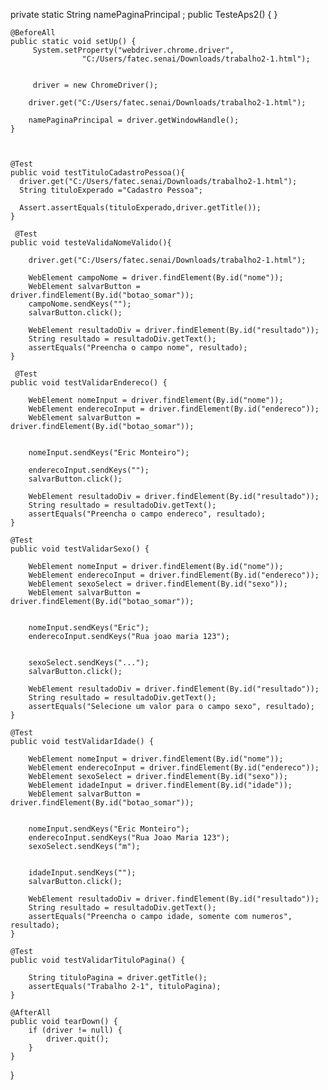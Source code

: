  private static String namePaginaPrincipal ;
    public TesteAps2() {
    }
    
    
    @BeforeAll
    public static void setUp() {
         System.setProperty("webdriver.chrome.driver", 
	                "C:/Users/fatec.senai/Downloads/trabalho2-1.html");
	        
        
         driver = new ChromeDriver();

        driver.get("C:/Users/fatec.senai/Downloads/trabalho2-1.html");
    
        namePaginaPrincipal = driver.getWindowHandle();
    }
    
    
    
    @Test
    public void testTituloCadastroPessoa(){
      driver.get("C:/Users/fatec.senai/Downloads/trabalho2-1.html");
      String tituloExperado ="Cadastro Pessoa"; 
        
      Assert.assertEquals(tituloExperado,driver.getTitle());
    }
    
     @Test
    public void testeValidaNomeValido(){
    	 
        driver.get("C:/Users/fatec.senai/Downloads/trabalho2-1.html");
        
        WebElement campoNome = driver.findElement(By.id("nome"));
        WebElement salvarButton = driver.findElement(By.id("botao_somar"));
        campoNome.sendKeys("");
		salvarButton.click();

		WebElement resultadoDiv = driver.findElement(By.id("resultado"));
		String resultado = resultadoDiv.getText();
		assertEquals("Preencha o campo nome", resultado);
	}
    
     @Test
 	public void testValidarEndereco() {

 		WebElement nomeInput = driver.findElement(By.id("nome"));
 		WebElement enderecoInput = driver.findElement(By.id("endereco"));
 		WebElement salvarButton = driver.findElement(By.id("botao_somar"));

 	
 		nomeInput.sendKeys("Eric Monteiro");

 		enderecoInput.sendKeys("");
 		salvarButton.click();

 		WebElement resultadoDiv = driver.findElement(By.id("resultado"));
 		String resultado = resultadoDiv.getText();
 		assertEquals("Preencha o campo endereco", resultado);
 	}

 	@Test
 	public void testValidarSexo() {

 		WebElement nomeInput = driver.findElement(By.id("nome"));
 		WebElement enderecoInput = driver.findElement(By.id("endereco"));
 		WebElement sexoSelect = driver.findElement(By.id("sexo"));
 		WebElement salvarButton = driver.findElement(By.id("botao_somar"));

 		
 		nomeInput.sendKeys("Eric");
 		enderecoInput.sendKeys("Rua joao maria 123");

 	
 		sexoSelect.sendKeys("...");
 		salvarButton.click();

 		WebElement resultadoDiv = driver.findElement(By.id("resultado"));
 		String resultado = resultadoDiv.getText();
 		assertEquals("Selecione um valor para o campo sexo", resultado);
 	}

 	@Test
 	public void testValidarIdade() {

 		WebElement nomeInput = driver.findElement(By.id("nome"));
 		WebElement enderecoInput = driver.findElement(By.id("endereco"));
 		WebElement sexoSelect = driver.findElement(By.id("sexo"));
 		WebElement idadeInput = driver.findElement(By.id("idade"));
 		WebElement salvarButton = driver.findElement(By.id("botao_somar"));

 	
 		nomeInput.sendKeys("Eric Monteiro");
 		enderecoInput.sendKeys("Rua Joao Maria 123");
 		sexoSelect.sendKeys("m");

 	
 		idadeInput.sendKeys("");
 		salvarButton.click();

 		WebElement resultadoDiv = driver.findElement(By.id("resultado"));
 		String resultado = resultadoDiv.getText();
 		assertEquals("Preencha o campo idade, somente com numeros", resultado);
 	}

 	@Test
 	public void testValidarTituloPagina() {

 		String tituloPagina = driver.getTitle();
 		assertEquals("Trabalho 2-1", tituloPagina);
 	}

 	@AfterAll
 	public void tearDown() {
 		if (driver != null) {
 			driver.quit();
 		}
 	}
 }
